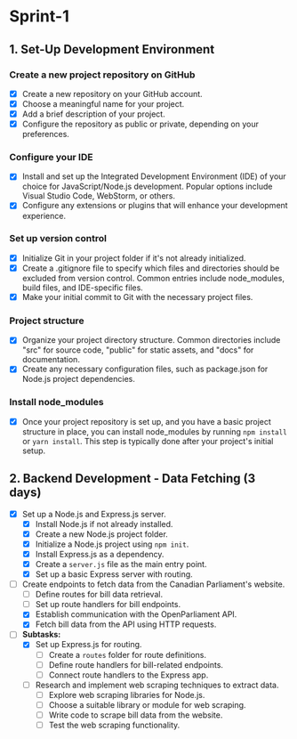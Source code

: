 # Sprint-1

## 1. Set-Up Development Environment

### Create a new project repository on GitHub

- [x] Create a new repository on your GitHub account.
- [x] Choose a meaningful name for your project.
- [x] Add a brief description of your project.
- [x] Configure the repository as public or private, depending on your preferences.

### Configure your IDE

- [x] Install and set up the Integrated Development Environment (IDE) of your choice for JavaScript/Node.js development. Popular options include Visual Studio Code, WebStorm, or others.
- [x] Configure any extensions or plugins that will enhance your development experience.

### Set up version control

- [x] Initialize Git in your project folder if it's not already initialized.
- [x] Create a .gitignore file to specify which files and directories should be excluded from version control. Common entries include node_modules, build files, and IDE-specific files.
- [x] Make your initial commit to Git with the necessary project files.

### Project structure

- [x] Organize your project directory structure. Common directories include "src" for source code, "public" for static assets, and "docs" for documentation.
- [x] Create any necessary configuration files, such as package.json for Node.js project dependencies.

### Install node_modules

- [x] Once your project repository is set up, and you have a basic project structure in place, you can install node_modules by running `npm install` or `yarn install`. This step is typically done after your project's initial setup.


## 2. **Backend Development - Data Fetching (3 days)**
  - [x] Set up a Node.js and Express.js server.
    - [x] Install Node.js if not already installed.
    - [x] Create a new Node.js project folder.
    - [x] Initialize a Node.js project using `npm init`.
    - [x] Install Express.js as a dependency.
    - [x] Create a `server.js` file as the main entry point.
    - [x] Set up a basic Express server with routing.
  - [ ] Create endpoints to fetch data from the Canadian Parliament's website.
    - [ ] Define routes for bill data retrieval.
    - [ ] Set up route handlers for bill endpoints.
    - [x] Establish communication with the OpenParliament API.
    - [x] Fetch bill data from the API using HTTP requests.
  - [ ] **Subtasks:**
    - [x] Set up Express.js for routing.
      - [ ] Create a `routes` folder for route definitions.
      - [ ] Define route handlers for bill-related endpoints.
      - [ ] Connect route handlers to the Express app.
    - [ ] Research and implement web scraping techniques to extract data.
      - [ ] Explore web scraping libraries for Node.js.
      - [ ] Choose a suitable library or module for web scraping.
      - [ ] Write code to scrape bill data from the website.
      - [ ] Test the web scraping functionality.
